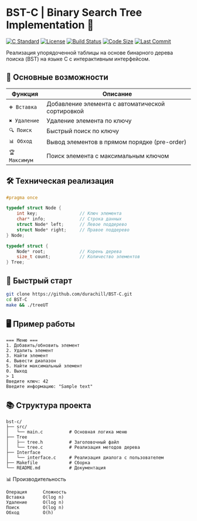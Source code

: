 # BST-C | Binary Search Tree Implementation 🌳

[![C Standard](https://img.shields.io/badge/C-23-blue?logo=c)]()
[![License](https://img.shields.io/badge/License-MIT-green?logo=opensourceinitiative)]()
[![Build Status](https://img.shields.io/badge/build-passing-brightgreen?logo=githubactions)]()
[![Code Size](https://img.shields.io/github/languages/code-size/durachill/BST-C)]()
[![Last Commit](https://img.shields.io/github/last-commit/durachill/BST-C?color=blue)]()

Реализация упорядоченной таблицы на основе бинарного дерева поиска (BST) на языке C с интерактивным интерфейсом.

## 🎯 Основные возможности
| Функция | Описание |
|---------|----------|
| `➕ Вставка` | Добавление элемента с автоматической сортировкой |
| `✖️ Удаление` | Удаление элемента по ключу |
| `🔍 Поиск` | Быстрый поиск по ключу |
| `📊 Обход` | Вывод элементов в прямом порядке (pre-order) |
| `🏆 Максимум` | Поиск элемента с максимальным ключом |

## 🛠 Техническая реализация
```c
#pragma once

typedef struct Node {
    int key;                // Ключ элемента
    char* info;             // Строка данных
    struct Node* left;      // Левое поддерево
    struct Node* right;     // Правое поддерево
} Node;

typedef struct {
    Node* root;             // Корень дерева
    size_t count;           // Количество элементов
} Tree;
```

## 🚀 Быстрый старт
```bash
git clone https://github.com/durachill/BST-C.git
cd BST-C
make && ./treeUT
```
## 🖥 Пример работы

```
=== Меню ===
1. Добавить/обновить элемент
2. Удалить элемент
3. Найти элемент
4. Вывести диапазон
5. Найти максимальный элемент
0. Выход
> 1
Введите ключ: 42
Введите информацию: "Sample text"
```
## 📚 Структура проекта
```
bst-c/
├── src/
│   └── main.c          # Основная логика меню
├── Tree
│   ├── tree.h          # Заголовочный файл
│   └── tree.c          # Реализация методов дерева
├── Interface
│   └── interface.c     # Реализация диалога с пользователем
├── Makefile            # Сборка
└── README.md           # Документация
```
📊 Производительность
```
Операция      Сложность
Вставка       O(log n)
Удаление      O(log n)
Поиск         O(log n)
Обход         O(h)
```
